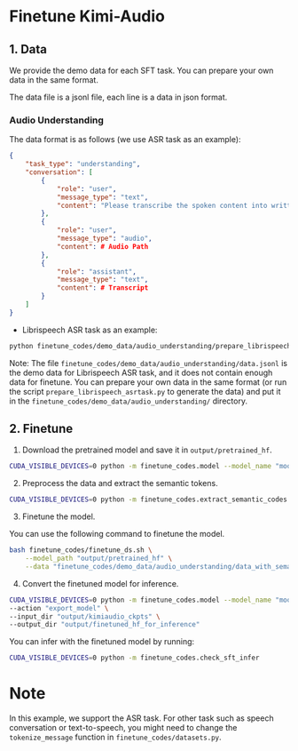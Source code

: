 # Finetune Kimi-Audio

## 1. Data

We provide the demo data for each SFT task. You can prepare your own data in the same format.

The data file is a jsonl file, each line is a data in json format.


### Audio Understanding

The data format is as follows (we use ASR task as an example):

```json
{
    "task_type": "understanding",
    "conversation": [
        {
            "role": "user",
            "message_type": "text",
            "content": "Please transcribe the spoken content into written text."
        },
        {
            "role": "user",
            "message_type": "audio",
            "content": # Audio Path
        },
        {
            "role": "assistant",
            "message_type": "text",
            "content": # Transcript
        }
    ]
}
```

* Librispeech ASR task as an example:
``` bash
python finetune_codes/demo_data/audio_understanding/prepare_librispeech_asrtask.py --output_dir "output/data/librispeech"
```

Note: The file `finetune_codes/demo_data/audio_understanding/data.jsonl` is the demo data for Librispeech ASR task, and it does not contain enough data for finetune. You can prepare your own data in the same format (or run the script `prepare_librispeech_asrtask.py` to generate the data) and put it in the `finetune_codes/demo_data/audio_understanding/` directory.

## 2. Finetune

1. Download the pretrained model and save it in `output/pretrained_hf`.

``` bash
CUDA_VISIBLE_DEVICES=0 python -m finetune_codes.model --model_name "moonshotai/Kimi-Audio-7B" --output_dir "output/pretrained_hf"
```

2. Preprocess the data and extract the semantic tokens.
```bash
CUDA_VISIBLE_DEVICES=0 python -m finetune_codes.extract_semantic_codes --input_file "finetune_codes/demo_data/audio_understanding/data.jsonl" --output_file "finetune_codes/demo_data/audio_understanding/data_with_semantic_codes.jsonl"
```

3. Finetune the model.

You can use the following command to finetune the model.

```bash
bash finetune_codes/finetune_ds.sh \
    --model_path "output/pretrained_hf" \
    --data "finetune_codes/demo_data/audio_understanding/data_with_semantic_codes.jsonl"
```

4. Convert the finetuned model for inference.
```bash
CUDA_VISIBLE_DEVICES=0 python -m finetune_codes.model --model_name "moonshotai/Kimi-Audio-7B" \
--action "export_model" \
--input_dir "output/kimiaudio_ckpts" \
--output_dir "output/finetuned_hf_for_inference"
```

You can infer with the finetuned model by running:
```bash
CUDA_VISIBLE_DEVICES=0 python -m finetune_codes.check_sft_infer
```

# Note

In this example, we support the ASR task. For other task such as speech conversation or text-to-speech, you might need to change the `tokenize_message` function in `finetune_codes/datasets.py`.

